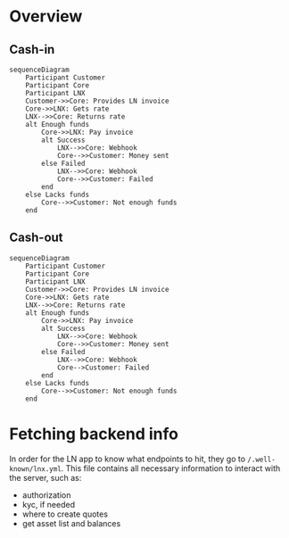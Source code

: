 # Overview

## Cash-in

```mermaid
sequenceDiagram
    Participant Customer
    Participant Core
    Participant LNX
    Customer->>Core: Provides LN invoice
    Core->>LNX: Gets rate
    LNX-->>Core: Returns rate
    alt Enough funds
        Core->>LNX: Pay invoice
        alt Success
            LNX-->>Core: Webhook
            Core-->>Customer: Money sent
        else Failed
            LNX-->>Core: Webhook
            Core-->>Customer: Failed
        end
    else Lacks funds
        Core-->>Customer: Not enough funds
    end
```

## Cash-out

```mermaid
sequenceDiagram
    Participant Customer
    Participant Core
    Participant LNX
    Customer->>Core: Provides LN invoice
    Core->>LNX: Gets rate
    LNX-->>Core: Returns rate
    alt Enough funds
        Core->>LNX: Pay invoice
        alt Success
            LNX-->>Core: Webhook
            Core-->>Customer: Money sent
        else Failed
            LNX-->>Core: Webhook
            Core-->Customer: Failed
        end
    else Lacks funds
        Core-->>Customer: Not enough funds
    end
```

# Fetching backend info

In order for the LN app to know what endpoints to hit, they go to `/.well-known/lnx.yml`. This file contains all necessary information to interact with the server, such as:

- authorization
- kyc, if needed
- where to create quotes
- get asset list and balances
